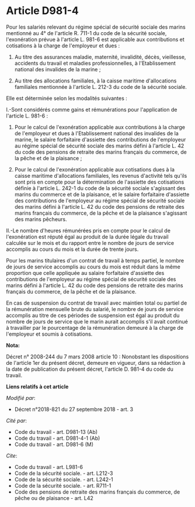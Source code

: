 # Article D981-4

Pour les salariés relevant du régime spécial de sécurité sociale des marins mentionné au 4° de l'article R. 711-1 du code de
la sécurité sociale, l'exonération prévue à l'article L. 981-6 est applicable aux contributions et cotisations à la charge de
l'employeur et dues :

1. Au titre des assurances maladie, maternité, invalidité, décès, vieillesse, accidents du travail et maladies
professionnelles, à l'Etablissement national des invalides de la marine ;

2. Au titre des allocations familiales, à la caisse maritime d'allocations familiales mentionnée à l'article L. 212-3 du code
de la sécurité sociale.

Elle est déterminée selon les modalités suivantes :

I.-Sont considérés comme gains et rémunérations pour l'application de l'article L. 981-6 :

1. Pour le calcul de l'exonération applicable aux contributions à la charge de l'employeur et dues à l'Etablissement national
des invalides de la marine, le salaire forfaitaire d'assiette des contributions de l'employeur au régime spécial de sécurité
sociale des marins défini à l'article L. 42 du code des pensions de retraite des marins français du commerce, de la pêche et
de la plaisance ;

2. Pour le calcul de l'exonération applicable aux cotisations dues à la caisse maritime d'allocations familiales, les revenus
d'activité tels qu'ils sont pris en compte pour la détermination de l'assiette des cotisations définie à l'article L. 242-1
du code de la sécurité sociale s'agissant des marins du commerce et de la plaisance, et le salaire forfaitaire d'assiette des
contributions de l'employeur au régime spécial de sécurité sociale des marins défini à l'article L. 42 du code des pensions
de retraite des marins français du commerce, de la pêche et de la plaisance s'agissant des marins pêcheurs.

II.-Le nombre d'heures rémunérées pris en compte pour le calcul de l'exonération est réputé égal au produit de la durée
légale du travail calculée sur le mois et du rapport entre le nombre de jours de service accomplis au cours du mois et la
durée de trente jours.

Pour les marins titulaires d'un contrat de travail à temps partiel, le nombre de jours de service accomplis au cours du mois
est réduit dans la même proportion que celle appliquée au salaire forfaitaire d'assiette des contributions de l'employeur au
régime spécial de sécurité sociale des marins défini à l'article L. 42 du code des pensions de retraite des marins français
du commerce, de la pêche et de la plaisance.

En cas de suspension du contrat de travail avec maintien total ou partiel de la rémunération mensuelle brute du salarié, le
nombre de jours de service accomplis au titre de ces périodes de suspension est égal au produit du nombre de jours de service
que le marin aurait accomplis s'il avait continué à travailler par le pourcentage de la rémunération demeuré à la charge de
l'employeur et soumis à cotisations.

**Nota:**

Décret n° 2008-244 du 7 mars 2008 article 10 : Nonobstant les dispositions de l'article 1er du présent décret, demeure en
vigueur, dans sa rédaction à la date de publication du présent décret, l'article D. 981-4 du code du travail.

**Liens relatifs à cet article**

_Modifié par_:

  - Décret n°2018-821 du 27 septembre 2018 - art. 3

_Cité par_:

  - Code du travail - art. D981-13 (Ab)
  - Code du travail - art. D981-4-1 (Ab)
  - Code du travail - art. D981-6 (M)

_Cite_:

  - Code du travail - art. L981-6
  - Code de la sécurité sociale. - art. L212-3
  - Code de la sécurité sociale. - art. L242-1
  - Code de la sécurité sociale. - art. R711-1
  - Code des pensions de retraite des marins français du commerce, de pêche ou de plaisance - art. L42
